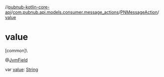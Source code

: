 //[pubnub-kotlin-core-api](../../../index.md)/[com.pubnub.api.models.consumer.message_actions](../index.md)/[PNMessageAction](index.md)/[value](value.md)

# value

[common]\

@[JvmField](https://kotlinlang.org/api/latest/jvm/stdlib/kotlin-stdlib/kotlin.jvm/-jvm-field/index.html)

var [value](value.md): [String](https://kotlinlang.org/api/latest/jvm/stdlib/kotlin-stdlib/kotlin/-string/index.html)
